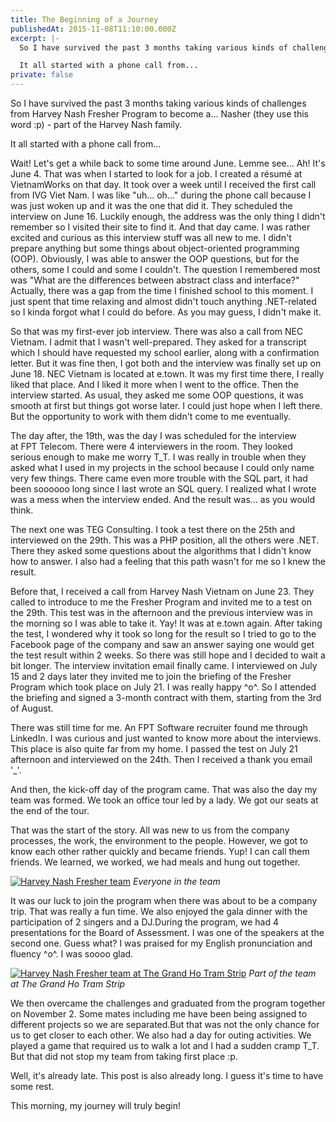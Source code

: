 ```yaml
---
title: The Beginning of a Journey
publishedAt: 2015-11-08T11:10:00.000Z
excerpt: |-
  So I have survived the past 3 months taking various kinds of challenges from Harvey Nash Fresher Program to become a... Nasher (they use this word :p) - part of the Harvey Nash family.

  It all started with a phone call from...
private: false
---
```


So I have survived the past 3 months taking various kinds of challenges from
Harvey Nash Fresher Program to become a... Nasher (they use this word :p) - part
of the Harvey Nash family.

It all started with a phone call from...

Wait! Let's get a while back to some time around June. Lemme see... Ah! It's
June 4. That was when I started to look for a job. I created a résumé at
VietnamWorks on that day. It took over a week until I received the first call
from IVG Viet Nam. I was like "uh... oh..." during the phone call because I was
just woken up and it was the one that did it. They scheduled the interview on
June 16. Luckily enough, the address was the only thing I didn't remember so I
visited their site to find it. And that day came. I was rather excited and
curious as this interview stuff was all new to me. I didn't prepare anything but
some things about object-oriented programming (OOP). Obviously, I was able to
answer the OOP questions, but for the others, some I could and some I couldn't.
The question I remembered most was "What are the differences between abstract
class and interface?" Actually, there was a gap from the time I finished school
to this moment. I just spent that time relaxing and almost didn't touch anything
.NET-related so I kinda forgot what I could do before. As you may guess, I
didn't make it.

So that was my first-ever job interview. There was also a call from NEC Vietnam.
I admit that I wasn't well-prepared. They asked for a transcript which I should
have requested my school earlier, along with a confirmation letter. But it was
fine then, I got both and the interview was finally set up on June 18. NEC
Vietnam is located at e.town. It was my first time there, I really liked that
place. And I liked it more when I went to the office. Then the interview
started. As usual, they asked me some OOP questions, it was smooth at first but
things got worse later. I could just hope when I left there. But the opportunity
to work with them didn't come to me eventually.

The day after, the 19th, was the day I was scheduled for the interview at FPT
Telecom. There were 4 interviewers in the room. They looked serious enough to
make me worry T_T. I was really in trouble when they asked what I used in my
projects in the school because I could only name very few things. There came
even more trouble with the SQL part, it had been soooooo long since I last wrote
an SQL query. I realized what I wrote was a mess when the interview ended. And
the result was... as you would think.

The next one was TEG Consulting. I took a test there on the 25th and interviewed
on the 29th. This was a PHP position, all the others were .NET. There they asked
some questions about the algorithms that I didn't know how to answer. I also had
a feeling that this path wasn't for me so I knew the result.

Before that, I received a call from Harvey Nash Vietnam on June 23. They called
to introduce to me the Fresher Program and invited me to a test on the 29th.
This test was in the afternoon and the previous interview was in the morning so
I was able to take it. Yay! It was at e.town again. After taking the test, I
wondered why it took so long for the result so I tried to go to the Facebook
page of the company and saw an answer saying one would get the test result
within 2 weeks. So there was still hope and I decided to wait a bit longer. The
interview invitation email finally came. I interviewed on July 15 and 2 days
later they invited me to join the briefing of the Fresher Program which took
place on July 21. I was really happy ^o^. So I attended the briefing and signed
a 3-month contract with them, starting from the 3rd of August.

There was still time for me. An FPT Software recruiter found me through
LinkedIn. I was curious and just wanted to know more about the interviews. This
place is also quite far from my home. I passed the test on July 21 afternoon and
interviewed on the 24th. Then I received a thank you email '_'.

And then, the kick-off day of the program came. That was also the day my team
was formed. We took an office tour led by a lady. We got our seats at the end of
the tour.

That was the start of the story. All was new to us from the company processes,
the work, the environment to the people. However, we got to know each other
rather quickly and became friends. Yup! I can call them friends. We learned, we
worked, we had meals and hung out together.

[![Harvey Nash Fresher team](/assets/images/blog/harvey-nash-fresher-team.jpg)](/assets/images/blog/harvey-nash-fresher-team.jpg "Harvey Nash Fresher team")
_Everyone in the team_

It was our luck to join the program when there was about to be a company trip.
That was really a fun time. We also enjoyed the gala dinner with the
participation of 2 singers and a DJ.During the program, we had 4 presentations
for the Board of Assessment. I was one of the speakers at the second one. Guess
what? I was praised for my English pronunciation and fluency ^o^. I was soooo
glad.

[![Harvey Nash Fresher team at The Grand Ho Tram Strip](/assets/images/blog/harvey-nash-fresher-team-at-the-grand-ho-tram-strip.jpg)](/assets/images/blog/harvey-nash-fresher-team-at-the-grand-ho-tram-strip.jpg "Harvey Nash Fresher team at The Grand Ho Tram Strip")
_Part of the team at The Grand Ho Tram Strip_

We then overcame the challenges and graduated from the program together on
November 2. Some mates including me have been being assigned to different
projects so we are separated.But that was not the only chance for us to get
closer to each other. We also had a day for outing activities. We played a game
that required us to walk a lot and I had a sudden cramp T_T. But that did not
stop my team from taking first place :p.

Well, it's already late. This post is also already long. I guess it's time to
have some rest.

This morning, my journey will truly begin!
